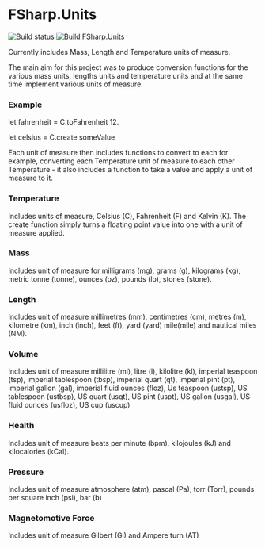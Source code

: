 # FSharp.Units

[![Build status](https://ci.appveyor.com/api/projects/status/goy007ku97j9iog6?svg=true)](https://ci.appveyor.com/project/putridparrot/fsharp-units)
[![Build FSharp.Units](https://github.com/putridparrot/FSharp.Units/actions/workflows/dotnet-core.yml/badge.svg)](https://github.com/putridparrot/FSharp.Units/actions/workflows/dotnet-core.yml)

Currently includes Mass, Length and Temperature units of measure.

The main aim for this project was to produce conversion functions for the various mass units, lengths units and temperature units and at the same time implement various units of measure.

### Example

let fahrenheit = C.toFahrenheit 12.<C>

let celsius = C.create someValue

Each unit of measure then includes functions to convert to each for example, converting each Temperature unit of measure to each other Temperature - it also includes a function to take a value and apply a unit of measure to it.

### Temperature

Includes units of measure, Celsius (C), Fahrenheit (F) and Kelvin (K). The create function simply turns a floating point value into one with a unit of measure applied. 

### Mass 

Includes unit of measure for milligrams (mg), grams (g), kilograms (kg), metric tonne (tonne), ounces (oz), pounds (lb), stones (stone).

### Length

Includes unit of measure millimetres (mm), centimetres (cm), metres (m), kilometre (km), inch (inch), feet (ft), yard (yard) mile(mile) and nautical miles (NM).

### Volume

Includes unit of measure millilitre (ml), litre (l), kilolitre (kl), imperial teaspoon (tsp), imperial tablespoon (tbsp), imperial quart (qt), imperial pint (pt), imperial gallon (gal), imperial fluid ounces (floz), Us teaspoon (ustsp), US tablespoon (ustbsp), US quart (usqt), US pint (uspt), US gallon (usgal), US fluid ounces (usfloz), US cup (uscup)

### Health

Includes unit of measure beats per minute (bpm), kilojoules (kJ) and kilocalories (kCal).

### Pressure 

Includes unit of measure atmosphere (atm), pascal (Pa), torr (Torr), pounds per square inch (psi), bar (b)

### Magnetomotive Force

Includes unit of measure Gilbert (Gi) and Ampere turn (AT)